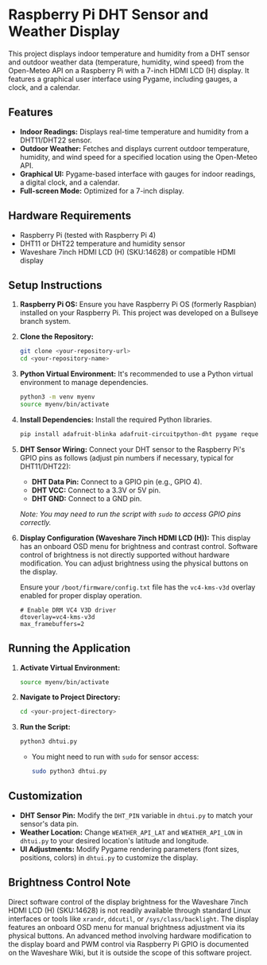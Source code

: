 # Raspberry Pi DHT Sensor and Weather Display

This project displays indoor temperature and humidity from a DHT sensor and outdoor weather data (temperature, humidity, wind speed) from the Open-Meteo API on a Raspberry Pi with a 7-inch HDMI LCD (H) display. It features a graphical user interface using Pygame, including gauges, a clock, and a calendar.

## Features

*   **Indoor Readings:** Displays real-time temperature and humidity from a DHT11/DHT22 sensor.
*   **Outdoor Weather:** Fetches and displays current outdoor temperature, humidity, and wind speed for a specified location using the Open-Meteo API.
*   **Graphical UI:** Pygame-based interface with gauges for indoor readings, a digital clock, and a calendar.
*   **Full-screen Mode:** Optimized for a 7-inch display.

## Hardware Requirements

*   Raspberry Pi (tested with Raspberry Pi 4)
*   DHT11 or DHT22 temperature and humidity sensor
*   Waveshare 7inch HDMI LCD (H) (SKU:14628) or compatible HDMI display

## Setup Instructions

1.  **Raspberry Pi OS:** Ensure you have Raspberry Pi OS (formerly Raspbian) installed on your Raspberry Pi. This project was developed on a Bullseye branch system.

2.  **Clone the Repository:**
    ```bash
    git clone <your-repository-url>
    cd <your-repository-name>
    ```

3.  **Python Virtual Environment:**
    It's recommended to use a Python virtual environment to manage dependencies.

    ```bash
    python3 -m venv myenv
    source myenv/bin/activate
    ```

4.  **Install Dependencies:**
    Install the required Python libraries.

    ```bash
    pip install adafruit-blinka adafruit-circuitpython-dht pygame requests
    ```

5.  **DHT Sensor Wiring:**
    Connect your DHT sensor to the Raspberry Pi's GPIO pins as follows (adjust pin numbers if necessary, typical for DHT11/DHT22):

    *   **DHT Data Pin:** Connect to a GPIO pin (e.g., GPIO 4).
    *   **DHT VCC:** Connect to a 3.3V or 5V pin.
    *   **DHT GND:** Connect to a GND pin.

    *Note: You may need to run the script with `sudo` to access GPIO pins correctly.*

6.  **Display Configuration (Waveshare 7inch HDMI LCD (H)):**
    This display has an onboard OSD menu for brightness and contrast control. Software control of brightness is not directly supported without hardware modification. You can adjust brightness using the physical buttons on the display.

    Ensure your `/boot/firmware/config.txt` file has the `vc4-kms-v3d` overlay enabled for proper display operation.

    ```
    # Enable DRM VC4 V3D driver
    dtoverlay=vc4-kms-v3d
    max_framebuffers=2
    ```

## Running the Application

1.  **Activate Virtual Environment:**
    ```bash
    source myenv/bin/activate
    ```

2.  **Navigate to Project Directory:**
    ```bash
    cd <your-project-directory>
    ```

3.  **Run the Script:**
    ```bash
    python3 dhtui.py
    ```
    *   You might need to run with `sudo` for sensor access:
        ```bash
        sudo python3 dhtui.py
        ```

## Customization

*   **DHT Sensor Pin:** Modify the `DHT_PIN` variable in `dhtui.py` to match your sensor's data pin.
*   **Weather Location:** Change `WEATHER_API_LAT` and `WEATHER_API_LON` in `dhtui.py` to your desired location's latitude and longitude.
*   **UI Adjustments:** Modify Pygame rendering parameters (font sizes, positions, colors) in `dhtui.py` to customize the display.

## Brightness Control Note

Direct software control of the display brightness for the Waveshare 7inch HDMI LCD (H) (SKU:14628) is not readily available through standard Linux interfaces or tools like `xrandr`, `ddcutil`, or `/sys/class/backlight`. The display features an onboard OSD menu for manual brightness adjustment via its physical buttons. An advanced method involving hardware modification to the display board and PWM control via Raspberry Pi GPIO is documented on the Waveshare Wiki, but it is outside the scope of this software project. 